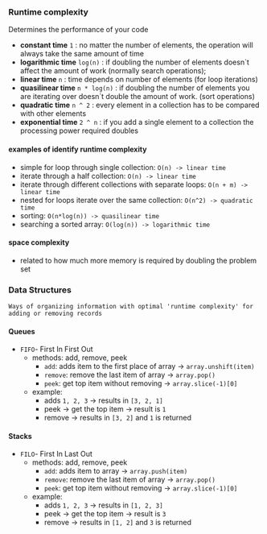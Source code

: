 ### Runtime complexity

Determines the performance of your code

- **constant time** `1` : no matter the number of elements, the operation will always take the same amount of time
- **logarithmic time** `log(n)` : if doubling the number of elements doesn`t affect the amount of work (normally search operations);
- **linear time** `n` : time depends on number of elements (for loop iterations)
- **quasilinear time** `n * log(n)` : if doubling the number of elements you are iterating over doesn`t double the amount of work. (sort operations)
- **quadratic time** `n ^ 2` : every element in a collection has to be compared with other elements
- **exponential time** `2 ^ n` : if you add a single element to a collection the processing power required doubles

#### examples of identify runtime complexity

- simple for loop through single collection: `O(n) -> linear time`
- iterate through a half collection: `O(n) -> linear time`
- iterate through different collections with separate loops: `O(n + m) -> linear time`
- nested for loops iterate over the same collection: `O(n^2) -> quadratic time`
- sorting: `O(n*log(n)) -> quasilinear time`
- searching a sorted array: `O(log(n)) -> logarithmic time`

#### space complexity

- related to how much more memory is required by doubling the problem set

### Data Structures

    Ways of organizing information with optimal 'runtime complexity' for adding or removing records

#### Queues

- `FIFO`- First In First Out
  - methods: add, remove, peek
    - `add`: adds item to the first place of array -> `array.unshift(item)`
    - `remove`: remove the last item of array -> `array.pop()`
    - `peek`: get top item without removing -> `array.slice(-1)[0]`
  - example:
    - adds `1, 2, 3` -> results in `[3, 2, 1]`
    - peek -> get the top item -> result is `1`
    - remove -> results in `[3, 2]` and `1` is returned

#### Stacks

- `FILO`- First In Last Out
  - methods: add, remove, peek
    - `add`: adds item to array -> `array.push(item)`
    - `remove`: remove the last item of array -> `array.pop()`
    - `peek`: get top item without removing -> `array.slice(-1)[0]`
  - example:
    - adds `1, 2, 3` -> results in `[1, 2, 3]`
    - peek -> get the top item -> result is `3`
    - remove -> results in `[1, 2]` and `3` is returned
